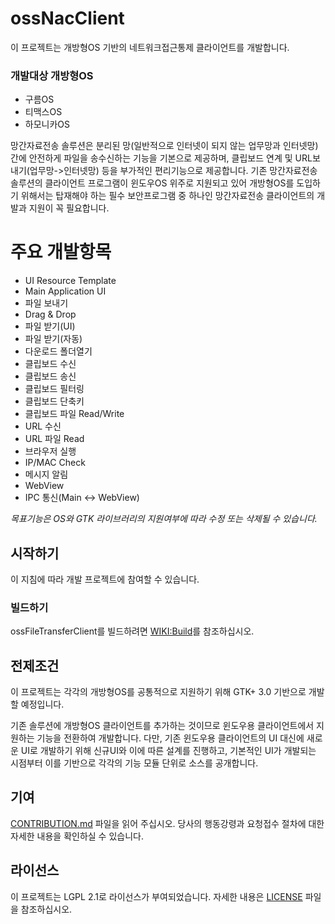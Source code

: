 # ossNacClient
이  프로젝트는  개방형OS 기반의 네트워크접근통제  클라이언트를  개발합니다.
### 개발대상 개방형OS
* 구름OS 
* 티맥스OS
* 하모니카OS

망간자료전송  솔루션은  분리된  망(일반적으로 인터넷이 되지 않는 업무망과 인터넷망) 간에  안전하게  파일을  송수신하는  기능을  기본으로  제공하며, 클립보드  연계  및  URL보내기(업무망->인터넷망)  등을  부가적인  편리기능으로  제공합니다.
기존  망간자료전송  솔루션의  클라이언트  프로그램이  윈도우OS 위주로  지원되고  있어  개방형OS를  도입하기  위해서는  탑재해야  하는  필수  보안프로그램  중  하나인  망간자료전송  클라이언트의  개발과  지원이  꼭  필요합니다.

# **주요 개발항목**
* UI Resource Template
* Main Application UI
* 파일  보내기
* Drag & Drop
* 파일  받기(UI)
* 파일  받기(자동)
* 다운로드  폴더열기
* 클립보드  수신
* 클립보드  송신
* 클립보드  필터링
* 클립보드  단축키
* 클립보드  파일 Read/Write
* URL 수신
* URL 파일 Read
* 브라우저  실행
* IP/MAC Check
* 메시지  알림
* WebView
* IPC 통신(Main <-> WebView)



*목표기능은 OS와 GTK 라이브러리의 지원여부에 따라 수정 또는 삭제될 수 있습니다.*

## **시작하기**
이  지침에  따라  개발  프로젝트에  참여할  수  있습니다.

### **빌드하기**
ossFileTransferClient를 빌드하려면 [WIKI:Build](https://github.com/HuneOpenUp/ossFileTransferClient/wiki/Build)를 참조하십시오.

## **전제조건**
이  프로젝트는  각각의  개방형OS를  공통적으로  지원하기  위해 GTK+ 3.0 기반으로  개발할  예정입니다.

기존  솔루션에  개방형OS 클라이언트를  추가하는  것이므로  윈도우용  클라이언트에서  지원하는  기능을  전환하여  개발합니다. 
다만, 기존  윈도우용  클라이언트의 UI 대신에  새로운 UI로  개발하기  위해  신규UI와  이에  따른  설계를  진행하고, 
기본적인 UI가  개발되는  시점부터  이를  기반으로  각각의  기능  모듈  단위로  소스를  공개합니다.

## **기여**
[CONTRIBUTION.md](https://github.com/HuneOpenUp/ossFileTransferClient/blob/master/CONTRIBUTING.md) 파일을  읽어  주십시오. 당사의  행동강령과  요청접수  절차에  대한  자세한  내용을  확인하실  수  있습니다.


## **라이선스**
이  프로젝트는 LGPL 2.1로  라이선스가  부여되었습니다. 자세한  내용은 [LICENSE](https://github.com/HuneOpenUp/ossFileTransferClient/blob/master/LICENSE) 파일을  참조하십시오.
